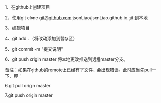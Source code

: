 1、在github上创建项目

2、使用git clone git@github.com:jsonLiao/jsonLiao.github.io.git 到本地

3、编辑项目

4、git add . （将改动添加到暂存区）

5、git commit -m "提交说明"

6、git push origin master 将本地更改推送到远程master分支。

备注：如果在github的remote上已经有了文件，会出现错误。此时应当先pull一下，即：

6.git pull origin master

7.git push origin master
